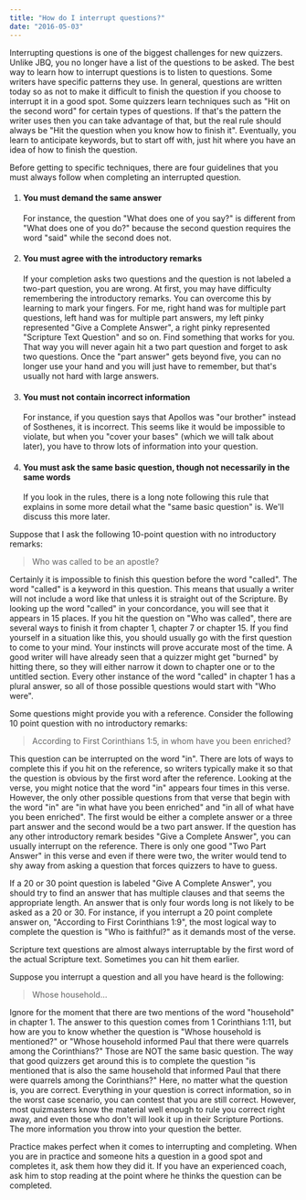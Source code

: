 ```yaml
---
title: "How do I interrupt questions?"
date: "2016-05-03"
---
```


Interrupting questions is one of the biggest challenges for new quizzers. Unlike JBQ, you no longer have a list of the questions to be asked. The best way to learn how to interrupt questions is to listen to questions. Some writers have specific patterns they use. In general, questions are written today so as not to make it difficult to finish the question if you choose to interrupt it in a good spot. Some quizzers learn techniques such as "Hit on the second word" for certain types of questions. If that's the pattern the writer uses then you can take advantage of that, but the real rule should always be "Hit the question when you know how to finish it". Eventually, you learn to anticipate keywords, but to start off with, just hit where you have an idea of how to finish the question.

Before getting to specific techniques, there are four guidelines that you must always follow when completing an interrupted question.

1. #### You must demand the same answer
    
    For instance, the question "What does one of you say?" is different from "What does one of you do?" because the second question requires the word "said" while the second does not.
2. #### You must agree with the introductory remarks
    
    If your completion asks two questions and the question is not labeled a two-part question, you are wrong. At first, you may have difficulty remembering the introductory remarks. You can overcome this by learning to mark your fingers. For me, right hand was for multiple part questions, left hand was for multiple part answers, my left pinky represented "Give a Complete Answer", a right pinky represented "Scripture Text Question" and so on. Find something that works for you. That way you will never again hit a two part question and forget to ask two questions. Once the "part answer" gets beyond five, you can no longer use your hand and you will just have to remember, but that's usually not hard with large answers.
3. #### You must not contain incorrect information
    
    For instance, if you question says that Apollos was "our brother" instead of Sosthenes, it is incorrect. This seems like it would be impossible to violate, but when you "cover your bases" (which we will talk about later), you have to throw lots of information into your question.
4. #### You must ask the same basic question, though not necessarily in the same words
    
    If you look in the rules, there is a long note following this rule that explains in some more detail what the "same basic question" is. We'll discuss this more later.

Suppose that I ask the following 10-point question with no introductory remarks:

> Who was called to be an apostle?

Certainly it is impossible to finish this question before the word "called". The word "called" is a keyword in this question. This means that usually a writer will not include a word like that unless it is straight out of the Scripture. By looking up the word "called" in your concordance, you will see that it appears in 15 places. If you hit the question on "Who was called", there are several ways to finish it from chapter 1, chapter 7 or chapter 15. If you find yourself in a situation like this, you should usually go with the first question to come to your mind. Your instincts will prove accurate most of the time. A good writer will have already seen that a quizzer might get "burned" by hitting there, so they will either narrow it down to chapter one or to the untitled section. Every other instance of the word "called" in chapter 1 has a plural answer, so all of those possible questions would start with "Who were".

Some questions might provide you with a reference. Consider the following 10 point question with no introductory remarks:

> According to First Corinthians 1:5, in whom have you been enriched?

This question can be interrupted on the word "in". There are lots of ways to complete this if you hit on the reference, so writers typically make it so that the question is obvious by the first word after the reference. Looking at the verse, you might notice that the word "in" appears four times in this verse. However, the only other possible questions from that verse that begin with the word "in" are "in what have you been enriched" and "in all of what have you been enriched". The first would be either a complete answer or a three part answer and the second would be a two part answer. If the question has any other introductory remark besides "Give a Complete Answer", you can usually interrupt on the reference. There is only one good "Two Part Answer" in this verse and even if there were two, the writer would tend to shy away from asking a question that forces quizzers to have to guess.

If a 20 or 30 point question is labeled "Give A Complete Answer", you should try to find an answer that has multiple clauses and that seems the appropriate length. An answer that is only four words long is not likely to be asked as a 20 or 30. For instance, if you interrupt a 20 point complete answer on, "According to First Corinthians 1:9", the most logical way to complete the question is "Who is faithful?" as it demands most of the verse.

Scripture text questions are almost always interruptable by the first word of the actual Scripture text. Sometimes you can hit them earlier.

Suppose you interrupt a question and all you have heard is the following:

> Whose household...

Ignore for the moment that there are two mentions of the word "household" in chapter 1. The answer to this question comes from 1 Corinthians 1:11, but how are you to know whether the question is "Whose household is mentioned?" or "Whose household informed Paul that there were quarrels among the Corinthians?" Those are NOT the same basic question. The way that good quizzers get around this is to complete the question "is mentioned that is also the same household that informed Paul that there were quarrels among the Corinthians?" Here, no matter what the question is, you are correct. Everything in your question is correct information, so in the worst case scenario, you can contest that you are still correct. However, most quizmasters know the material well enough to rule you correct right away, and even those who don't will look it up in their Scripture Portions. The more information you throw into your question the better.

Practice makes perfect when it comes to interrupting and completing. When you are in practice and someone hits a question in a good spot and completes it, ask them how they did it. If you have an experienced coach, ask him to stop reading at the point where he thinks the question can be completed.
